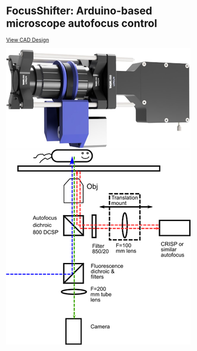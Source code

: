 # FocusShifter: Arduino-based microscope autofocus control

<a href="https://a360.co/3rbyG3y">View CAD Design</a>

<img src="../Images/Focus-Shifter.jpg" width="500">

<img src="../Images/Focus-Shifter-Line.png" width="500">
